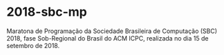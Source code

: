 # 2018-sbc-mp
Maratona de Programação da Sociedade Brasileira de Computação (SBC) 2018, fase Sob-Regional do Brasil do ACM ICPC, realizada no dia 15 de setembro de 2018. 
